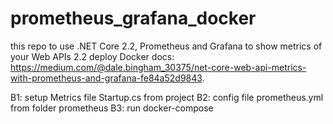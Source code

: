 # prometheus_grafana_docker
this repo to use .NET Core 2.2, Prometheus and Grafana to show metrics of your Web APIs 2.2 deploy Docker
docs: https://medium.com/@dale.bingham_30375/net-core-web-api-metrics-with-prometheus-and-grafana-fe84a52d9843.

B1: setup Metrics file Startup.cs from project
B2: config file prometheus.yml from folder prometheus
B3: run docker-compose
